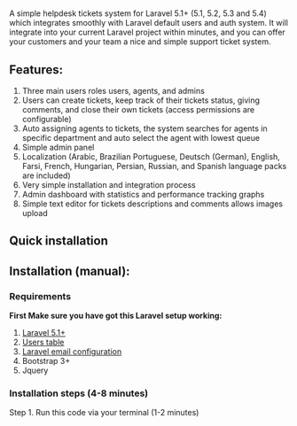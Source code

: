 # 

A simple helpdesk tickets system for Laravel 5.1+ (5.1, 5.2, 5.3 and 5.4) which integrates smoothly with Laravel default users and auth system. 
It will integrate into your current Laravel project within minutes, and you can offer your customers and your team a nice and simple support ticket system. 

## Features:
1. Three main users roles users, agents, and admins
2. Users can create tickets, keep track of their tickets status, giving comments, and close their own tickets (access permissions are configurable)
3. Auto assigning agents to tickets, the system searches for agents in specific department and auto select the agent with lowest queue
4. Simple admin panel 
5. Localization (Arabic, Brazilian Portuguese, Deutsch (German), English, Farsi, French, Hungarian, Persian, Russian, and Spanish language packs are included)
6. Very simple installation and integration process
7. Admin dashboard with statistics and performance tracking graphs
8. Simple text editor for tickets descriptions and comments allows images upload



## Quick installation


## Installation (manual):

### Requirements
**First Make sure you have got this Laravel setup working:**

1. [Laravel 5.1+](http://laravel.com/docs/5.4#installation)
2. [Users table](http://laravel.com/docs/5.4/authentication)
3. [Laravel email configuration](http://laravel.com/docs/5.4/mail#sending-mail)
4. Bootstrap 3+
5. Jquery



### Installation steps (4-8 minutes)


Step 1. Run this code via your terminal (1-2 minutes)
